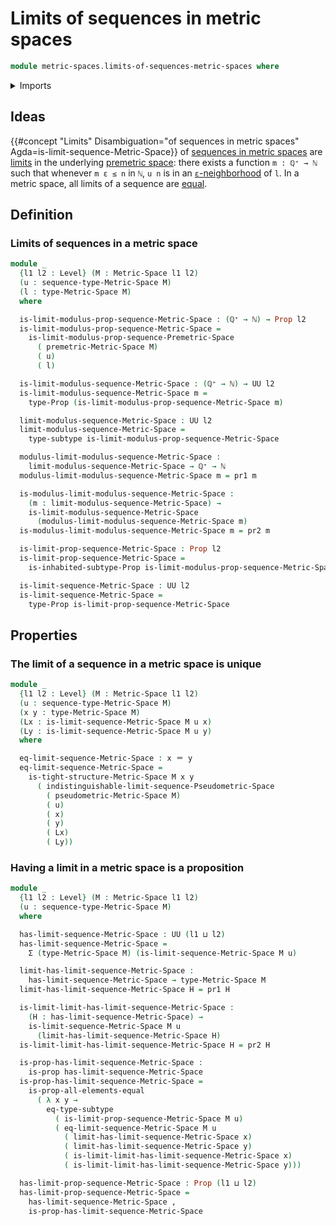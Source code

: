 # Limits of sequences in metric spaces

```agda
module metric-spaces.limits-of-sequences-metric-spaces where
```

<details><summary>Imports</summary>

```agda
open import elementary-number-theory.inequality-natural-numbers
open import elementary-number-theory.natural-numbers
open import elementary-number-theory.positive-rational-numbers

open import foundation.dependent-pair-types
open import foundation.identity-types
open import foundation.inhabited-subtypes
open import foundation.inhabited-types
open import foundation.propositions
open import foundation.subtypes
open import foundation.universe-levels

open import metric-spaces.limits-of-sequences-premetric-spaces
open import metric-spaces.limits-of-sequences-pseudometric-spaces
open import metric-spaces.metric-spaces
open import metric-spaces.sequences-metric-spaces
```

</details>

## Ideas

{{#concept "Limits" Disambiguation="of sequences in metric spaces" Agda=is-limit-sequence-Metric-Space}}
of [sequences in metric spaces](metric-spaces.sequences-metric-spaces.md) are
[limits](metric-spaces.limits-of-sequences-premetric-spaces.md) in the
underlying [premetric space](metric-spaces.premetric-spaces.md): there exists a
function `m : ℚ⁺ → ℕ` such that whenever `m ε ≤ n` in `ℕ`, `u n` is in an
[`ε`-neighborhood](metric-spaces.premetric-structures.md) of `l`. In a metric
space, all limits of a sequence are [equal](foundation.identity-types.md).

## Definition

### Limits of sequences in a metric space

```agda
module _
  {l1 l2 : Level} (M : Metric-Space l1 l2)
  (u : sequence-type-Metric-Space M)
  (l : type-Metric-Space M)
  where

  is-limit-modulus-prop-sequence-Metric-Space : (ℚ⁺ → ℕ) → Prop l2
  is-limit-modulus-prop-sequence-Metric-Space =
    is-limit-modulus-prop-sequence-Premetric-Space
      ( premetric-Metric-Space M)
      ( u)
      ( l)

  is-limit-modulus-sequence-Metric-Space : (ℚ⁺ → ℕ) → UU l2
  is-limit-modulus-sequence-Metric-Space m =
    type-Prop (is-limit-modulus-prop-sequence-Metric-Space m)

  limit-modulus-sequence-Metric-Space : UU l2
  limit-modulus-sequence-Metric-Space =
    type-subtype is-limit-modulus-prop-sequence-Metric-Space

  modulus-limit-modulus-sequence-Metric-Space :
    limit-modulus-sequence-Metric-Space → ℚ⁺ → ℕ
  modulus-limit-modulus-sequence-Metric-Space m = pr1 m

  is-modulus-limit-modulus-sequence-Metric-Space :
    (m : limit-modulus-sequence-Metric-Space) →
    is-limit-modulus-sequence-Metric-Space
      (modulus-limit-modulus-sequence-Metric-Space m)
  is-modulus-limit-modulus-sequence-Metric-Space m = pr2 m

  is-limit-prop-sequence-Metric-Space : Prop l2
  is-limit-prop-sequence-Metric-Space =
    is-inhabited-subtype-Prop is-limit-modulus-prop-sequence-Metric-Space

  is-limit-sequence-Metric-Space : UU l2
  is-limit-sequence-Metric-Space =
    type-Prop is-limit-prop-sequence-Metric-Space
```

## Properties

### The limit of a sequence in a metric space is unique

```agda
module _
  {l1 l2 : Level} (M : Metric-Space l1 l2)
  (u : sequence-type-Metric-Space M)
  (x y : type-Metric-Space M)
  (Lx : is-limit-sequence-Metric-Space M u x)
  (Ly : is-limit-sequence-Metric-Space M u y)
  where

  eq-limit-sequence-Metric-Space : x ＝ y
  eq-limit-sequence-Metric-Space =
    is-tight-structure-Metric-Space M x y
      ( indistinguishable-limit-sequence-Pseudometric-Space
        ( pseudometric-Metric-Space M)
        ( u)
        ( x)
        ( y)
        ( Lx)
        ( Ly))
```

### Having a limit in a metric space is a proposition

```agda
module _
  {l1 l2 : Level} (M : Metric-Space l1 l2)
  (u : sequence-type-Metric-Space M)
  where

  has-limit-sequence-Metric-Space : UU (l1 ⊔ l2)
  has-limit-sequence-Metric-Space =
    Σ (type-Metric-Space M) (is-limit-sequence-Metric-Space M u)

  limit-has-limit-sequence-Metric-Space :
    has-limit-sequence-Metric-Space → type-Metric-Space M
  limit-has-limit-sequence-Metric-Space H = pr1 H

  is-limit-limit-has-limit-sequence-Metric-Space :
    (H : has-limit-sequence-Metric-Space) →
    is-limit-sequence-Metric-Space M u
      (limit-has-limit-sequence-Metric-Space H)
  is-limit-limit-has-limit-sequence-Metric-Space H = pr2 H

  is-prop-has-limit-sequence-Metric-Space :
    is-prop has-limit-sequence-Metric-Space
  is-prop-has-limit-sequence-Metric-Space =
    is-prop-all-elements-equal
      ( λ x y →
        eq-type-subtype
          ( is-limit-prop-sequence-Metric-Space M u)
          ( eq-limit-sequence-Metric-Space M u
            ( limit-has-limit-sequence-Metric-Space x)
            ( limit-has-limit-sequence-Metric-Space y)
            ( is-limit-limit-has-limit-sequence-Metric-Space x)
            ( is-limit-limit-has-limit-sequence-Metric-Space y)))

  has-limit-prop-sequence-Metric-Space : Prop (l1 ⊔ l2)
  has-limit-prop-sequence-Metric-Space =
    has-limit-sequence-Metric-Space ,
    is-prop-has-limit-sequence-Metric-Space
```
